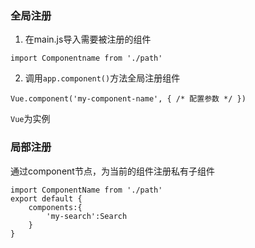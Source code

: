 ### 全局注册
1. 在main.js导入需要被注册的组件
```
import Componentname from './path'
```
2. 调用`app.component()`方法全局注册组件
```
Vue.component('my-component-name', { /* 配置参数 */ })
```

`Vue`为实例

### 局部注册
通过component节点，为当前的组件注册私有子组件
```
import ComponentName from './path'
export default {
	components:{
		'my-search':Search
	}
}
```
